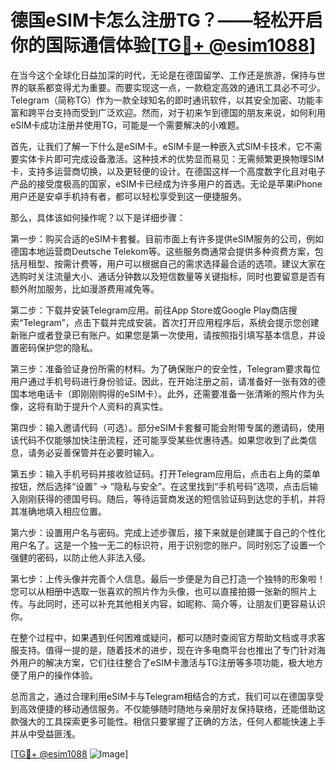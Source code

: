 # 德国eSIM卡怎么注册TG？——轻松开启你的国际通信体验[[TG💪+ @esim1088](https://t.me/s/esim1088)]

在当今这个全球化日益加深的时代，无论是在德国留学、工作还是旅游，保持与世界的联系都变得尤为重要。而要实现这一点，一款稳定高效的通讯工具必不可少。Telegram（简称TG）作为一款全球知名的即时通讯软件，以其安全加密、功能丰富和跨平台支持而受到广泛欢迎。然而，对于初来乍到德国的朋友来说，如何利用eSIM卡成功注册并使用TG，可能是一个需要解决的小难题。

首先，让我们了解一下什么是eSIM卡。eSIM卡是一种嵌入式SIM卡技术，它不需要实体卡片即可完成设备激活。这种技术的优势显而易见：无需频繁更换物理SIM卡，支持多运营商切换，以及更轻便的设计。在德国这样一个高度数字化且对电子产品的接受度极高的国家，eSIM卡已经成为许多用户的首选。无论是苹果iPhone用户还是安卓手机持有者，都可以轻松享受到这一便捷服务。

那么，具体该如何操作呢？以下是详细步骤：

第一步：购买合适的eSIM卡套餐。目前市面上有许多提供eSIM服务的公司，例如德国本地运营商Deutsche Telekom等。这些服务商通常会提供多种资费方案，包括月租型、按需计费等，用户可以根据自己的需求选择最合适的选项。建议大家在选购时关注流量大小、通话分钟数以及短信数量等关键指标，同时也要留意是否有额外附加服务，比如漫游费用减免等。

第二步：下载并安装Telegram应用。前往App Store或Google Play商店搜索“Telegram”，点击下载并完成安装。首次打开应用程序后，系统会提示您创建新账户或者登录已有账户。如果您是第一次使用，请按照指引填写基本信息，并设置密码保护您的隐私。

第三步：准备验证身份所需的材料。为了确保账户的安全性，Telegram要求每位用户通过手机号码进行身份验证。因此，在开始注册之前，请准备好一张有效的德国本地电话卡（即刚刚购得的eSIM卡）。此外，还需要准备一张清晰的照片作为头像，这将有助于提升个人资料的真实性。

第四步：输入邀请代码（可选）。部分eSIM卡套餐可能会附带专属的邀请码，使用该代码不仅能够加快注册流程，还可能享受某些优惠待遇。如果您收到了此类信息，请务必妥善保管并在必要时输入。

第五步：输入手机号码并接收验证码。打开Telegram应用后，点击右上角的菜单按钮，然后选择“设置” -> “隐私与安全”。在这里找到“手机号码”选项，点击后输入刚刚获得的德国号码。随后，等待运营商发送的短信验证码到达您的手机，并将其准确地填入相应位置。

第六步：设置用户名与密码。完成上述步骤后，接下来就是创建属于自己的个性化用户名了。这是一个独一无二的标识符，用于识别您的账户。同时别忘了设置一个强健的密码，以防止他人非法入侵。

第七步：上传头像并完善个人信息。最后一步便是为自己打造一个独特的形象啦！您可以从相册中选取一张喜欢的照片作为头像，也可以直接拍摄一张新的照片上传。与此同时，还可以补充其他相关内容，如昵称、简介等，让朋友们更容易认识你。

在整个过程中，如果遇到任何困难或疑问，都可以随时查阅官方帮助文档或寻求客服支持。值得一提的是，随着技术的进步，现在许多电商平台也推出了专门针对海外用户的解决方案，它们往往整合了eSIM卡激活与TG注册等多项功能，极大地方便了用户的操作体验。

总而言之，通过合理利用eSIM卡与Telegram相结合的方式，我们可以在德国享受到高效便捷的移动通信服务。不仅能够随时随地与亲朋好友保持联络，还能借助这款强大的工具探索更多可能性。相信只要掌握了正确的方法，任何人都能快速上手并从中受益匪浅。

[[TG💪+ @esim1088](https://t.me/s/esim1088) ![Image](https://i.postimg.cc/4NQfJmqS/Snipaste-2025-05-13-00-14-12.png)]